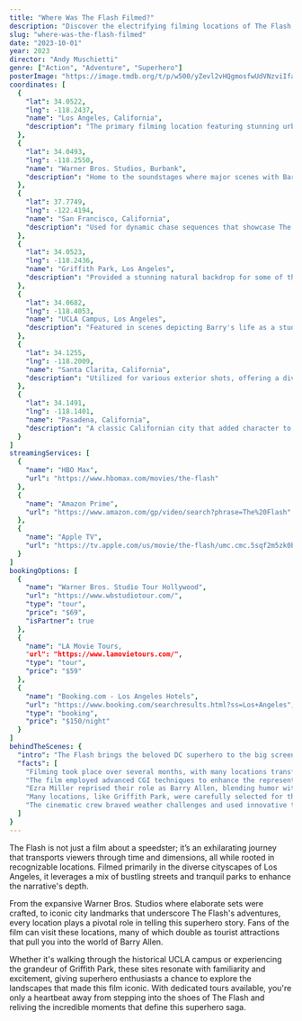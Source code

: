 ```yaml
---
title: "Where Was The Flash Filmed?"
description: "Discover the electrifying filming locations of The Flash, where the speedster's adventures blur the line between reality and imagination."
slug: "where-was-the-flash-filmed"
date: "2023-10-01"
year: 2023
director: "Andy Muschietti"
genre: ["Action", "Adventure", "Superhero"]
posterImage: "https://image.tmdb.org/t/p/w500/yZevl2vHQgmosfwUdVNzviIfaWS.jpg"
coordinates: [
  { 
    "lat": 34.0522, 
    "lng": -118.2437, 
    "name": "Los Angeles, California", 
    "description": "The primary filming location featuring stunning urban landscapes and iconic cityscapes."
  },
  { 
    "lat": 34.0493, 
    "lng": -118.2550, 
    "name": "Warner Bros. Studios, Burbank", 
    "description": "Home to the soundstages where major scenes with Barry Allen were brought to life."
  },
  { 
    "lat": 37.7749, 
    "lng": -122.4194, 
    "name": "San Francisco, California", 
    "description": "Used for dynamic chase sequences that showcase The Flash's impressive speed."
  },
  { 
    "lat": 34.0523, 
    "lng": -118.2436, 
    "name": "Griffith Park, Los Angeles", 
    "description": "Provided a stunning natural backdrop for some of the film's more intimate scenes."
  },
  { 
    "lat": 34.0682, 
    "lng": -118.4053, 
    "name": "UCLA Campus, Los Angeles", 
    "description": "Featured in scenes depicting Barry's life as a student and young adult."
  },
  { 
    "lat": 34.1255, 
    "lng": -118.2009, 
    "name": "Santa Clarita, California", 
    "description": "Utilized for various exterior shots, offering a diverse landscape." 
  },
  { 
    "lat": 34.1491, 
    "lng": -118.1401, 
    "name": "Pasadena, California", 
    "description": "A classic Californian city that added character to several pivotal moments." 
  }
]
streamingServices: [
  {
    "name": "HBO Max",
    "url": "https://www.hbomax.com/movies/the-flash"
  },
  {
    "name": "Amazon Prime",
    "url": "https://www.amazon.com/gp/video/search?phrase=The%20Flash"
  },
  {
    "name": "Apple TV",
    "url": "https://tv.apple.com/us/movie/the-flash/umc.cmc.5sqf2m5zk0b6r33rv52mw4u"
  }
]
bookingOptions: [
  {
    "name": "Warner Bros. Studio Tour Hollywood",
    "url": "https://www.wbstudiotour.com/",
    "type": "tour",
    "price": "$69",
    "isPartner": true
  },
  {
    "name": "LA Movie Tours,
    "url": "https://www.lamovietours.com/",
    "type": "tour",
    "price": "$59"
  },
  {
    "name": "Booking.com - Los Angeles Hotels",
    "url": "https://www.booking.com/searchresults.html?ss=Los+Angeles",
    "type": "booking",
    "price": "$150/night"
  }
]
behindTheScenes: {
  "intro": "The Flash brings the beloved DC superhero to the big screen in a stunning showcase of speed, time travel, and heart. With breathtaking locations that reflect both the grounded and fantastical elements of his story, the film is a visual and cinematic treat.",
  "facts": [
    "Filming took place over several months, with many locations transformed into the fictional Central City.",
    "The film employed advanced CGI techniques to enhance the representation of The Flash's super-speed.",
    "Ezra Miller reprised their role as Barry Allen, blending humor with heroism in a fresh interpretation of the character.",
    "Many locations, like Griffith Park, were carefully selected for their beauty and ability to depict dramatic narratives.",
    "The cinematic crew braved weather challenges and used innovative techniques to capture dramatic action sequences."
  ]
}
---
```


<FlashFilmGuide />

The Flash is not just a film about a speedster; it’s an exhilarating journey that transports viewers through time and dimensions, all while rooted in recognizable locations. Filmed primarily in the diverse cityscapes of Los Angeles, it leverages a mix of bustling streets and tranquil parks to enhance the narrative's depth.

From the expansive Warner Bros. Studios where elaborate sets were crafted, to iconic city landmarks that underscore The Flash's adventures, every location plays a pivotal role in telling this superhero story. Fans of the film can visit these locations, many of which double as tourist attractions that pull you into the world of Barry Allen.

Whether it's walking through the historical UCLA campus or experiencing the grandeur of Griffith Park, these sites resonate with familiarity and excitement, giving superhero enthusiasts a chance to explore the landscapes that made this film iconic. With dedicated tours available, you're only a heartbeat away from stepping into the shoes of The Flash and reliving the incredible moments that define this superhero saga.
